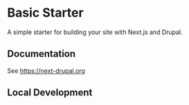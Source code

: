 # Basic Starter

A simple starter for building your site with Next.js and Drupal.

## Documentation

See https://next-drupal.org

## Local Development
